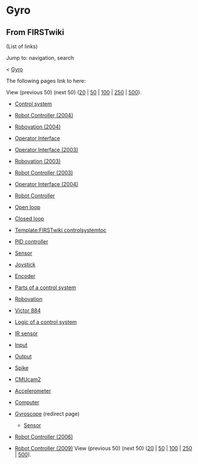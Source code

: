 # Gyro

## From FIRSTwiki

(List of links)

Jump to: navigation, search

< [Gyro](/index.php?title=Gyro&redirect=no "Gyro")

The following pages link to here:

View (previous 50) (next 50) ([20](/index.php?title=Special:Whatlinkshere/Gyro&limit=20&from=0 "Special:Whatlinkshere/Gyro") | [50](/index.php?title=Special:Whatlinkshere/Gyro&limit=50&from=0 "Special:Whatlinkshere/Gyro") | [100](/index.php?title=Special:Whatlinkshere/Gyro&limit=100&from=0 "Special:Whatlinkshere/Gyro") | [250](/index.php?title=Special:Whatlinkshere/Gyro&limit=250&from=0 "Special:Whatlinkshere/Gyro") | [500](/index.php?title=Special:Whatlinkshere/Gyro&limit=500&from=0 "Special:Whatlinkshere/Gyro")).

- [Control system](control-system)
- [Robot Controller (2004)](Robot_Controller_%282004%29 "Robot Controller \(2004\)")
- [Robovation (2004)](Robovation_%282004%29 "Robovation \(2004\)")
- [Operator Interface](operator-interface)
- [Operator Interface (2003)](Operator_Interface_%282003%29 "Operator Interface \(2003\)")
- [Robovation (2003)](Robovation_%282003%29 "Robovation \(2003\)")
- [Robot Controller (2003)](Robot_Controller_%282003%29 "Robot Controller \(2003\)")
- [Operator Interface (2004)](Operator_Interface_%282004%29 "Operator Interface \(2004\)")
- [Robot Controller](robot-controller)
- [Open loop](open-loop)
- [Closed loop](closed-loop)
- [Template:FIRSTwiki controlsystemtoc](Template:FIRSTwiki_controlsystemtoc "Template:FIRSTwiki controlsystemtoc")
- [PID controller](PID_controller "PID controller")
- [Sensor](sensor)
- [Joystick](joystick)
- [Encoder](encoder)
- [Parts of a control system](Parts_of_a_control_system "Parts of a control system")
- [Robovation](robovation)
- [Victor 884](victor-884)
- [Logic of a control system](Logic_of_a_control_system "Logic of a control system")
- [IR sensor](tsop34840)
- [Input](input)
- [Output](output)
- [Spike](spike-relay)
- [CMUcam2](CMUcam2 "CMUcam2")
- [Accelerometer](accelerometer)
- [Computer](Computer "Computer")
- [Gyroscope](/index.php?title=Gyroscope&redirect=no "Gyroscope") (redirect page) 

  - [Sensor](sensor)

- [Robot Controller (2006)](Robot_Controller_%282006%29 "Robot Controller \(2006\)")
- [Robot Controller (2009)](Robot_Controller_%282009%29 "Robot Controller \(2009\)") View (previous 50) (next 50) ([20](/index.php?title=Special:Whatlinkshere/Gyro&limit=20&from=0 "Special:Whatlinkshere/Gyro") | [50](/index.php?title=Special:Whatlinkshere/Gyro&limit=50&from=0 "Special:Whatlinkshere/Gyro") | [100](/index.php?title=Special:Whatlinkshere/Gyro&limit=100&from=0 "Special:Whatlinkshere/Gyro") | [250](/index.php?title=Special:Whatlinkshere/Gyro&limit=250&from=0 "Special:Whatlinkshere/Gyro") | [500](/index.php?title=Special:Whatlinkshere/Gyro&limit=500&from=0 "Special:Whatlinkshere/Gyro")).
